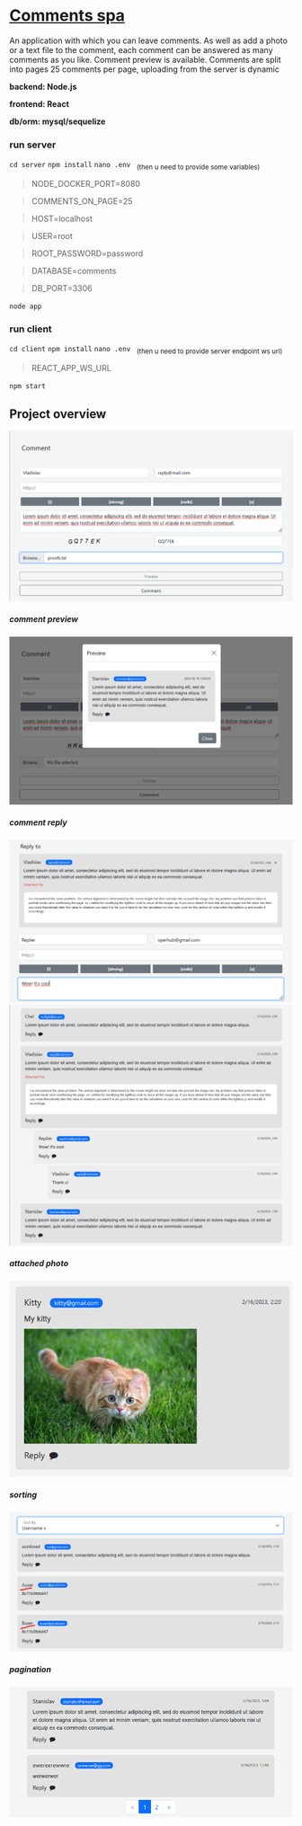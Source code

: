 # [Comments spa](http://44.213.113.121:8888/)

An application with which you can leave comments.
As well as add a photo or a text file to the comment, each comment can be answered as many comments as you like.
Comment preview is available.
Comments are split into pages 25 comments per page, uploading from the server is dynamic


**backend: Node.js**

**frontend: React**

**db/orm: mysql/sequelize**
  

### run server

`cd server`
`npm install`
`nano .env `
<sub>(then u need to provide some variables)</sub>
  
> NODE_DOCKER_PORT=8080

> COMMENTS_ON_PAGE=25

> HOST=localhost

> USER=root

> ROOT_PASSWORD=password

> DATABASE=comments

> DB_PORT=3306

`node app`


### run client

`cd client`
`npm install`
`nano .env `
<sub>(then u need to provide server endpoint ws url)</sub>
  
> REACT_APP_WS_URL
> 
`npm start`
  
  
## Project overview
<img  src="screenshots/comment.png">

##### comment preview
<img  src="screenshots/preview.png">

##### comment reply
<img  src="screenshots/reply_comment.png">
<img  src="screenshots/replies_in_tree.png">

##### attached photo
<img  src="screenshots/photo.png">

##### sorting
<img  src="screenshots/sort.png">

##### pagination
<img  src="screenshots/pagination.png">
